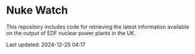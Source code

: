 # Nuke Watch

This repository includes code for retrieving the latest information available on the output of EDF nuclear power plants in the UK.

Last updated: 2024-12-25 04:17